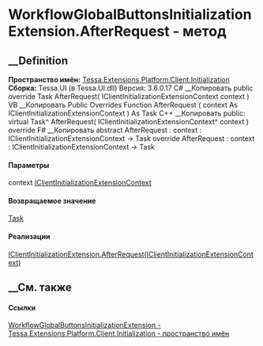 # WorkflowGlobalButtonsInitializationExtension.AfterRequest - метод
##  __Definition
 **Пространство имён:**
[Tessa.Extensions.Platform.Client.Initialization](N_Tessa_Extensions_Platform_Client_Initialization.htm)  
 **Сборка:** Tessa.UI (в Tessa.UI.dll) Версия: 3.6.0.17
C# __Копировать
     public override Task AfterRequest(
    	IClientInitializationExtensionContext context
    )
VB __Копировать
     Public Overrides Function AfterRequest ( 
    	context As IClientInitializationExtensionContext
    ) As Task
C++ __Копировать
     public:
    virtual Task^ AfterRequest(
    	IClientInitializationExtensionContext^ context
    ) override
F# __Копировать
     abstract AfterRequest : 
            context : IClientInitializationExtensionContext -> Task 
    override AfterRequest : 
            context : IClientInitializationExtensionContext -> Task 
#### Параметры
context
[IClientInitializationExtensionContext](T_Tessa_Platform_Initialization_IClientInitializationExtensionContext.htm)
#### Возвращаемое значение
[Task](https://learn.microsoft.com/dotnet/api/system.threading.tasks.task)
#### Реализации
[IClientInitializationExtension.AfterRequest(IClientInitializationExtensionContext)](M_Tessa_Platform_Initialization_IClientInitializationExtension_AfterRequest.htm)  
##  __См. также
#### Ссылки
[WorkflowGlobalButtonsInitializationExtension -
](T_Tessa_Extensions_Platform_Client_Initialization_WorkflowGlobalButtonsInitializationExtension.htm)
[Tessa.Extensions.Platform.Client.Initialization - пространство
имён](N_Tessa_Extensions_Platform_Client_Initialization.htm)
